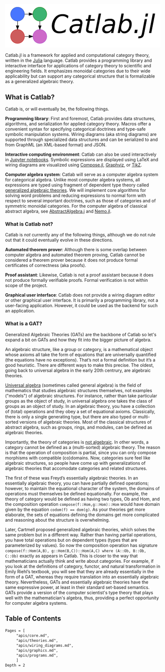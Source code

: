 ![Catlab.jl](assets/full-logo.png)

Catlab.jl is a framework for applied and computational category theory, written
in the [Julia](https://julialang.org) language. Catlab provides a programming
library and interactive interface for applications of category theory to
scientific and engineering fields. It emphasizes monoidal categories due to
their wide applicability but can support any categorical structure that is
formalizable as a generalized algebraic theory.

## What is Catlab?

Catlab is, or will eventually be, the following things.

**Programming library**: First and foremost, Catlab provides data structures,
algorithms, and serialization for applied category theory. Macros offer a
convenient syntax for specifying categorical doctrines and type-safe symbolic
manipulation systems. Wiring diagrams (aka string diagrams) are supported
through specialized data structures and can be serialized to and from GraphML
(an XML-based format) and JSON.

**Interactive computing environment**: Catlab can also be used interactively in
[Jupyter notebooks](http://jupyter.org). Symbolic expressions are displayed
using LaTeX and wiring diagrams are visualized using
[Compose.jl](https://github.com/GiovineItalia/Compose.jl),
[Graphviz](http://www.graphviz.org), or [TikZ](https://github.com/pgf-tikz/pgf).

**Computer algebra system**: Catlab will serve as a computer algebra system for
categorical algebra. Unlike most computer algebra systems, all expressions are
typed using fragment of dependent type theory called [generalized algebraic
theories](https://ncatlab.org/nlab/show/generalized+algebraic+theory). We will
implement core algorithms for solving word problems and reducing expressions to
normal form with respect to several important doctrines, such as those of
categories and of symmetric monoidal categories. For the computer algebra of
classical abstract algebra, see
[AbstractAlgebra.j](https://github.com/wbhart/AbstractAlgebra.jl) and
[Nemo.jl](https://github.com/wbhart/Nemo.jl).

### What is Catlab not?

Catlab is *not* currently any of the following things, although we do not rule
out that it could eventually evolve in these directions.

**Automated theorem prover**: Although there is some overlap between computer
algebra and automated theorem proving, Catlab cannot be considered a theorem
prover because it does not produce formal certificates of correctness
(aka proofs).

**Proof assistant**: Likewise, Catlab is not a proof assistant because it does
not produce formally verifiable proofs. Formal verification is not within scope
of the project.

**Graphical user interface**: Catlab does not provide a wiring diagram editor
or other graphical user interface. It is primarily a programming library, not a
user-facing application. However, it could be used as the backend for such an
application.

### What is a GAT?

Generalized Algebraic Theories (GATs) are the backbone of Catlab so let's expand a bit on GATs and how they fit into the bigger picture of algebra.

An algebraic structure, like a group or category, is a mathematical object whose axioms all take the form of equations that are universally quantified (the equations have no exceptions). That’s not a formal definition but it’s a good heuristic. There are different ways to make this precise. The oldest, going back to universal algebra in the early 20th centrury, are algebraic theories.

[Universal algebra](https://en.wikipedia.org/wiki/Universal_algebra) (sometimes called general algebra) is the field of mathematics that studies algebraic structures themselves, not examples ("models") of algebraic structures. For instance, rather than take particular groups as the object of study, in universal algebra one takes the class of groups as an object of study. In an algebraic theory, you have a collection of (total) operations and they obey a set of equational axioms. Classically, there is only a single generating type, but there are also typed or multi-sorted versions of algebraic theories. Most of the classical structures of abstract algebra, such as groups, rings, and modules, can be defined as algebraic theories.

Importantly, the theory of categories is [not algebraic](https://mathoverflow.net/q/354920). In other words, a category cannot be defined as a (multi-sorted) algebraic theory. The reason is that the operation of composition is partial, since you can only compose morphisms with compatible (co)domains. Now, categories sure feel like algebraic structures, so people have come up with generalizations of algebraic theories that accomodate categories and related structures.

The first of these was Freyd’s essentially algebraic theories. In an essentially algebraic theory, you can have partially defined operations; however, to maintain the equational character of the system, the domains of operations must themselves be defined equationally. For example, the theory of category would be defined as having two types, Ob and Hom, and the composition operation `compose(f::Hom,g::Hom)::Hom` would have domain given by the equation `codom(f) == dom(g)`. As your theories get more elaborate, the sets of equations defining the domains get more complicated and reasoning about the structure is overwhelming.

Later, Cartmell proposed generalized algebraic theories, which solves the same problem but in a different way. Rather than having partial operations, you have total operations but on dependent types (types that are parameterized by values). So now the composition operation has signature `compose(f::Hom(A,B), g::Hom(B,C))::Hom(A,C) where (A::Ob, B::Ob, C::Ob)`  exactly as appears in Catlab. This is closer to the way that mathematicians actually think and write about categories. For example, if you look at the definitions of category, functor, and natural transformation in Emily Riehl’s textbook, you will see that they are already essentially in the form of a GAT, whereas they require translation into an essentially algebraic theory. Nevertheless, GATs and essentially algebraic theories have the same expressive power, at least in their standard set-based semantics. GATs provide a version of the computer scientist's type theory that plays well with the mathematician's algebra, thus, providing a perfect opportunity for computer algebra systems.

## Table of Contents

```@contents
Pages = [
     "apis/core.md",
     "apis/theories.md",
     "apis/wiring_diagrams.md",
     "apis/graphics.md",
     "apis/programs.md",
     ]
Depth = 2
```
